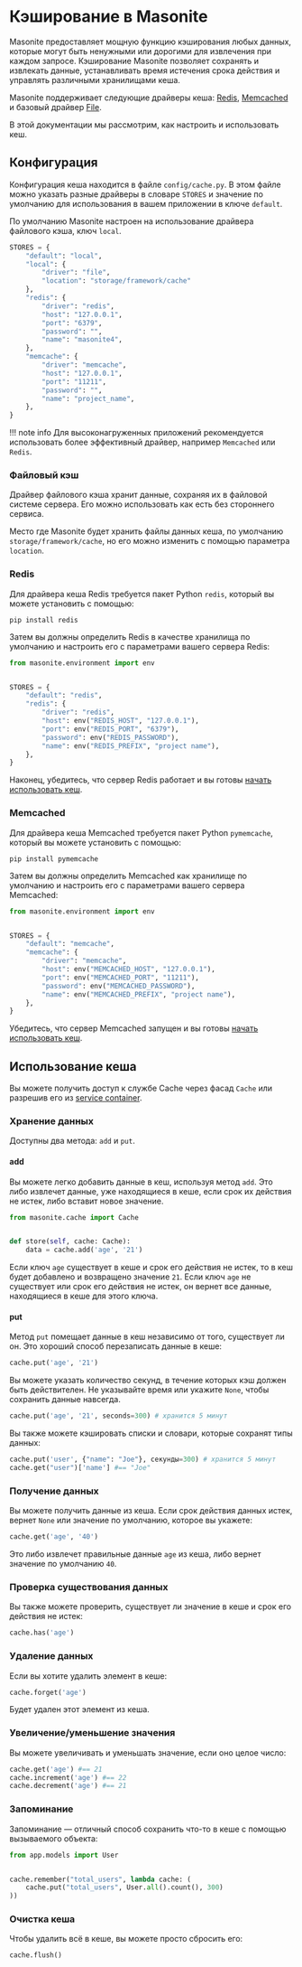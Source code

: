 # Кэширование в Masonite

Masonite предоставляет мощную функцию кэширования любых данных, которые могут 
быть ненужными или дорогими для извлечения при каждом запросе. Кэширование Masonite позволяет сохранять 
и извлекать данные, устанавливать время истечения срока действия и управлять различными хранилищами кеша.

Masonite поддерживает следующие драйверы кеша: [Redis](#redis), [Memcached](#memcached) и базовый 
драйвер [File](#file-cache).

В этой документации мы рассмотрим, как настроить и использовать кеш.

## Конфигурация

Конфигурация кеша находится в файле `config/cache.py`. В этом файле можно указать разные
драйверы в словаре `STORES` и значение по умолчанию для использования в вашем приложении 
в ключе `default`.

По умолчанию Masonite настроен на использование драйвера файлового кэша, ключ `local`.
```py linenums="1" title="config/cache.py"
STORES = {
    "default": "local",
    "local": {
        "driver": "file",
        "location": "storage/framework/cache"
    },
    "redis": {
        "driver": "redis",
        "host": "127.0.0.1",
        "port": "6379",
        "password": "",
        "name": "masonite4",
    },
    "memcache": {
        "driver": "memcache",
        "host": "127.0.0.1",
        "port": "11211",
        "password": "",
        "name": "project_name",
    },
}
```

!!! note info 
    Для высоконагруженных приложений рекомендуется использовать более эффективный драйвер, например 
    `Memcached` или `Redis`.

### <a name="file-cache"></a> Файловый кэш
Драйвер файлового кэша хранит данные, сохраняя их в файловой системе сервера. Его можно использовать 
как есть без стороннего сервиса.

Место где Masonite будет хранить файлы данных кеша, по умолчанию `storage/framework/cache`, 
но его можно изменить с помощью параметра `location`.

### <a name="redis"></a> Redis
Для драйвера кеша Redis требуется пакет Python `redis`, который вы можете установить с помощью:
```shell
pip install redis
```

Затем вы должны определить Redis в качестве хранилища по умолчанию и настроить его с параметрами 
вашего сервера Redis:
```py linenums="1" title="config/cache.py"
from masonite.environment import env


STORES = {
    "default": "redis",
    "redis": {
        "driver": "redis",
        "host": env("REDIS_HOST", "127.0.0.1"),
        "port": env("REDIS_PORT", "6379"),
        "password": env("REDIS_PASSWORD"),
        "name": env("REDIS_PREFIX", "project name"),
    },
}
```
Наконец, убедитесь, что сервер Redis работает и вы готовы [начать использовать кеш](#using-the-cache).


### <a name="memcached"></a> Memcached
Для драйвера кеша Memcached требуется пакет Python `pymemcache`, который вы можете установить с помощью:

```shell
pip install pymemcache
```

Затем вы должны определить Memcached как хранилище по умолчанию и настроить его с параметрами вашего 
сервера Memcached:

```py linenums="1" title="config/cache.py"
from masonite.environment import env


STORES = {
    "default": "memcache",
    "memcache": {
        "driver": "memcache",
        "host": env("MEMCACHED_HOST", "127.0.0.1"),
        "port": env("MEMCACHED_PORT", "11211"),
        "password": env("MEMCACHED_PASSWORD"),
        "name": env("MEMCACHED_PREFIX", "project name"),
    },
}
```

Убедитесь, что сервер Memcached запущен и вы готовы [начать использовать кеш](#using-the-cache).


## <a name="using-the-cache"></a> Использование кеша

Вы можете получить доступ к службе Cache через фасад `Cache` или разрешив его из 
[service container](/architecture/service-container).

### Хранение данных
Доступны два метода: `add` и `put`.

#### add
Вы можете легко добавить данные в кеш, используя метод `add`. Это либо извлечет данные, уже находящиеся 
в кеше, если срок их действия не истек, либо вставит новое значение.

```py linenums="1"
from masonite.cache import Cache


def store(self, cache: Cache):
    data = cache.add('age', '21')
```

Если ключ `age` существует в кеше и срок его действия не истек, то в кеш будет добавлено и возвращено 
значение `21`. Если ключ `age` не существует или срок его действия не истек, он вернет все данные, 
находящиеся в кеше для этого ключа.

#### put

Метод `put` помещает данные в кеш независимо от того, существует ли он. Это хороший способ перезаписать 
данные в кеше:

```py
cache.put('age', '21')
```

Вы можете указать количество секунд, в течение которых кэш должен быть действителен. Не указывайте 
время или укажите `None`, чтобы сохранить данные навсегда.

```py
cache.put('age', '21', seconds=300) # хранится 5 минут
```

Вы также можете кэшировать списки и словари, которые сохранят типы данных:

```py
cache.put('user', {"name": "Joe"}, секунды=300) # хранится 5 минут
cache.get("user")['name'] #== "Joe"
```

### Получение данных

Вы можете получить данные из кеша. Если срок действия данных истек, вернет `None` или
значение по умолчанию, которое вы укажете:

```py
cache.get('age', '40')
```

Это либо извлечет правильные данные `age` из кеша, либо вернет значение по умолчанию `40`.

### Проверка существования данных

Вы также можете проверить, существует ли значение в кеше и срок его действия не истек:

```py
cache.has('age')
```

### Удаление данных

Если вы хотите удалить элемент в кеше:
```py
cache.forget('age')
```

Будет удален этот элемент из кеша.

### Увеличение/уменьшение значения

Вы можете увеличивать и уменьшать значение, если оно целое число:

```py
cache.get('age') #== 21
cache.increment('age') #== 22
cache.decrement('age') #== 21
```

### Запоминание

Запоминание — отличный способ сохранить что-то в кеше с помощью вызываемого объекта:

```py linenums="1"
from app.models import User


cache.remember("total_users", lambda cache: (
    cache.put("total_users", User.all().count(), 300)
))
```

### Очистка кеша

Чтобы удалить всё в кеше, вы можете просто сбросить его:

```py
cache.flush()
```
